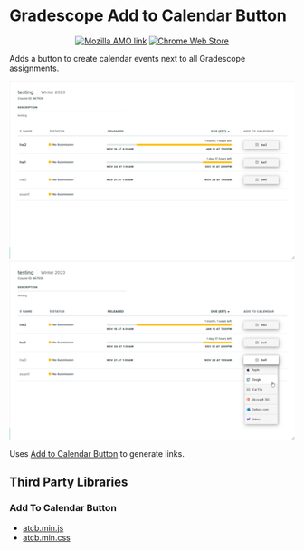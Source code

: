 # Gradescope Add to Calendar Button

<div align="center">
    <a href="https://addons.mozilla.org/en-US/firefox/addon/gradescope-add-to-calendar/"><img alt="Mozilla AMO link" src="https://img.shields.io/amo/v/gradescope-add-to-calendar" /></a>
    <a href="https://chrome.google.com/webstore/detail/gradescope-add-to-calenda/bdbeeblaipbingbdhkgmkoefpfolpjmg"><img alt="Chrome Web Store" src="https://img.shields.io/chrome-web-store/v/bdbeeblaipbingbdhkgmkoefpfolpjmg" /></a>
</div>

Adds a button to create calendar events next to all Gradescope assignments.

![Example image showing button column](assets/example1.png)
![Example image showing button calendar options](assets/example2.png)

Uses [Add to Calendar Button](https://github.com/add2cal/add-to-calendar-button) to generate links.

## Third Party Libraries

### Add To Calendar Button

* [atcb.min.js](https://github.com/add2cal/add-to-calendar-button/blob/main/dist/atcb.min.js)
* [atcb.min.css](https://github.com/add2cal/add-to-calendar-button/blob/main/assets/css/atcb.min.css)
